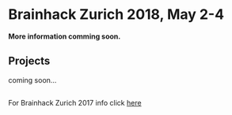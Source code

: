 
# Brainhack Zurich 2018, May 2-4


**More information comming soon.**

<!---
## Registration
https://drive.google.com/open?id=1KW9BgKmWfg-rX0A1t8Xe6L05AYnmzKNDIw8ExLcRz80
-->

## Projects
coming soon...

##
For Brainhack Zurich 2017 info click [here](https://dynage.github.io/brainhack-zh/)

